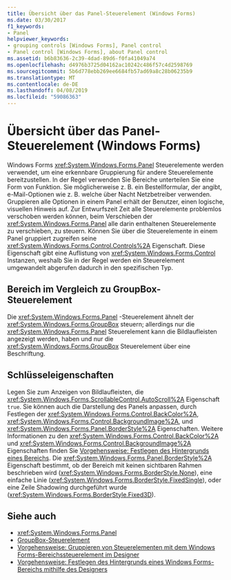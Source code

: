 ```yaml
---
title: Übersicht über das Panel-Steuerelement (Windows Forms)
ms.date: 03/30/2017
f1_keywords:
- Panel
helpviewer_keywords:
- grouping controls [Windows Forms], Panel control
- Panel control [Windows Forms], about Panel control
ms.assetid: b6b83636-2c39-4dad-89d6-f0fa41049a74
ms.openlocfilehash: d4976b3725d04162ac10242c486f57c4d2598769
ms.sourcegitcommit: 5b6d778ebb269ee6684fb57ad69a8c28b06235b9
ms.translationtype: MT
ms.contentlocale: de-DE
ms.lasthandoff: 04/08/2019
ms.locfileid: "59086363"
---
```

# <a name="panel-control-overview-windows-forms"></a>Übersicht über das Panel-Steuerelement (Windows Forms)
Windows Forms <xref:System.Windows.Forms.Panel> Steuerelemente werden verwendet, um eine erkennbare Gruppierung für andere Steuerelemente bereitzustellen. In der Regel verwenden Sie Bereiche unterteilen Sie eine Form von Funktion. Sie möglicherweise z. B. ein Bestellformular, der angibt, e-Mail-Optionen wie z. B. welche über Nacht Netzbetreiber verwenden. Gruppieren alle Optionen in einem Panel erhält der Benutzer, einen logische, visuellen Hinweis auf. Zur Entwurfszeit Zeit alle Steuerelemente problemlos verschoben werden können, beim Verschieben der <xref:System.Windows.Forms.Panel> alle darin enthaltenen Steuerelemente zu verschieben, zu steuern. Können Sie über die Steuerelemente in einem Panel gruppiert zugreifen seine <xref:System.Windows.Forms.Control.Controls%2A> Eigenschaft. Diese Eigenschaft gibt eine Auflistung von <xref:System.Windows.Forms.Control> Instanzen, weshalb Sie in der Regel werden ein Steuerelement umgewandelt abgerufen dadurch in den spezifischen Typ.  
  
## <a name="panel-versus-groupbox"></a>Bereich im Vergleich zu GroupBox-Steuerelement  
 Die <xref:System.Windows.Forms.Panel> -Steuerelement ähnelt der <xref:System.Windows.Forms.GroupBox> steuern; allerdings nur die <xref:System.Windows.Forms.Panel> Steuerelement kann die Bildlaufleisten angezeigt werden, haben und nur die <xref:System.Windows.Forms.GroupBox> Steuerelement über eine Beschriftung.  
  
## <a name="key-properties"></a>Schlüsseleigenschaften  
 Legen Sie zum Anzeigen von Bildlaufleisten, die <xref:System.Windows.Forms.ScrollableControl.AutoScroll%2A> Eigenschaft `true`. Sie können auch die Darstellung des Panels anpassen, durch Festlegen der <xref:System.Windows.Forms.Control.BackColor%2A>, <xref:System.Windows.Forms.Control.BackgroundImage%2A>, und <xref:System.Windows.Forms.Panel.BorderStyle%2A> Eigenschaften. Weitere Informationen zu den <xref:System.Windows.Forms.Control.BackColor%2A> und <xref:System.Windows.Forms.Control.BackgroundImage%2A> Eigenschaften finden Sie [Vorgehensweise: Festlegen des Hintergrunds eines Bereichs](how-to-set-the-background-of-a-windows-forms-panel.md). Die <xref:System.Windows.Forms.Panel.BorderStyle%2A> Eigenschaft bestimmt, ob der Bereich mit keinen sichtbaren Rahmen beschrieben wird (<xref:System.Windows.Forms.BorderStyle.None>), eine einfache Linie (<xref:System.Windows.Forms.BorderStyle.FixedSingle>), oder eine Zeile Shadowing durchgeführt wurde (<xref:System.Windows.Forms.BorderStyle.Fixed3D>).  
  
## <a name="see-also"></a>Siehe auch

- <xref:System.Windows.Forms.Panel>
- [GroupBox-Steuerelement](groupbox-control-windows-forms.md)
- [Vorgehensweise: Gruppieren von Steuerelementen mit dem Windows Forms-Bereichssteuerelement im Designer](group-controls-with-wf-panel-control-using-the-designer.md)
- [Vorgehensweise: Festlegen des Hintergrunds eines Windows Forms-Bereichs mithilfe des Designers](how-to-set-the-background-of-a-windows-forms-panel-using-the-designer.md)
